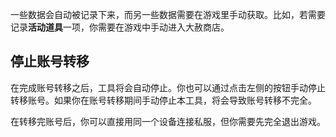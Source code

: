 ﻿一些数据会自动被记录下来，而另一些数据需要在游戏里手动获取。比如，若需要记录**活动道具**一项，你需要在游戏中手动进入大赦商店。

## 停止账号转移

在完成账号转移之后，工具将会自动停止。你也可以通过点击左侧的按钮手动停止转移账号。如果你在账号转移期间手动停止本工具，将会导致账号转移不完全。

在转移完账号后，你可以直接用同一个设备连接私服，但你需要先完全退出游戏。